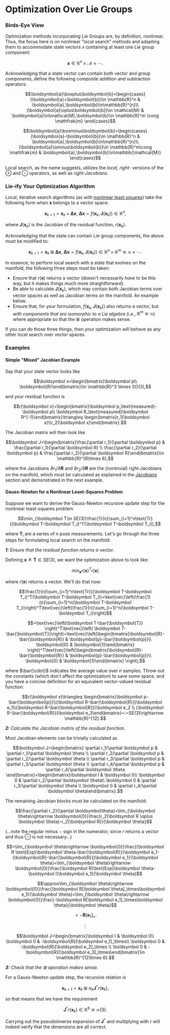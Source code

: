 # Optimization Over Lie Groups

### Birds-Eye View

Optimization methods incorporating Lie Groups are, by definition, nonlinear. Thus, the focus here is on nonlinear "local search" methods and adapting them to accommodate state vectors $x$ containing at least one Lie group component:

$$\boldsymbol x\in \mathbb{R}^n\times \mathcal{M} \times \cdots.$$

Acknowledging that a state vector can contain both vector and group components, define the following composite addition and subtraction operators:

$$\boldsymbol{a}\boxplus\boldsymbol{b}=\begin{cases}
(\boldsymbol{a}+\boldsymbol{b})\in \mathbb{R}^n & \boldsymbol{a},\boldsymbol{b}\in\mathbb{R}^{n}\\
(\boldsymbol{a}\oplus\boldsymbol{b})\in \mathcal{M} & \boldsymbol{a}\in\mathcal{M},\boldsymbol{b}\in \mathbb{R}^m \cong \mathfrak{m}
\end{cases}$$

$$\boldsymbol{a}\boxminus\boldsymbol{b}=\begin{cases}
(\boldsymbol{a}-\boldsymbol{b})\in \mathbb{R}^n & \boldsymbol{a},\boldsymbol{b}\in\mathbb{R}^{n}\\
(\boldsymbol{a}\ominus\boldsymbol{b})\in \mathbb{R}^m\cong \mathfrak{m} & \boldsymbol{a},\boldsymbol{b}\in\mathbb{\mathcal{M}}
\end{cases}$$

Local search, as the name suggests, utilizes the *local, right-* versions of the $\oplus$ and $\ominus$ operators, as well as *right-Jacobians*.
### Lie-ify Your Optimization Algorithm

Local, iterative search algorithms (as with [nonlinear least squares](public:autonomy:search-optimization:least-squares#nonlinear)) take the following form when $\boldsymbol x$ belongs to a vector space:

$$\boldsymbol x_{k+1}=\boldsymbol x_k+\boldsymbol{\Delta x},~\boldsymbol{\Delta x}=f(\boldsymbol{x}_k,\boldsymbol J(\boldsymbol x_k))\in \mathbb{R}^n,$$

where $\boldsymbol J(\boldsymbol x_k)$ is the Jacobian of the residual function, $r(\boldsymbol{x}_k)$.

Acknowledging that the state can contain Lie group components, the above must be modified to:

$$\boldsymbol x_{k+1}=\boldsymbol x_k\boxplus\boldsymbol{\Delta x},~\boldsymbol{\Delta x}=f(\boldsymbol{x}_k,\boldsymbol J(\boldsymbol x_k))\in \mathbb{R}^n\times \mathbb{R}^m\cong \mathfrak{m}\times \cdots.$$

In essence, to perform local search with a state that evolves on the manifold, the following three steps must be taken:

  - Ensure that $r(\boldsymbol x)$ returns a vector (doesn't necessarily *have* to be this way, but it makes things much more straightforward).
  - Be able to calculate $\boldsymbol J(\boldsymbol x_k)$, which may contain both Jacobian terms over vector spaces as well as Jacobian terms on the manifold. An example below.
  - Ensure that, for your formulation, $f(\boldsymbol{x}_k,\boldsymbol J(\boldsymbol x_k))$ also returns a vector, but *with components that are isomorphic to a Lie algebra* (i.e., $\mathbb{R}^m\cong \mathfrak{m}$) where appropriate so that the $\boxplus$ operation makes sense.

If you can do those three things, then your optimization will behave as any other local search over vector spaces.


### Examples

#### Simple "Mixed" Jacobian Example

Say that your state vector looks like

$$\boldsymbol x=\begin{bmatrix}\boldsymbol p\\ \boldsymbol{R}\end{bmatrix}\in \mathbb{R}^3 \times SO(3),$$

and your residual function is

$$r(\boldsymbol x)=\begin{bmatrix}\boldsymbol p_\text{measured}-\boldsymbol p\\ \boldsymbol R_\text{measured}\boldsymbol R^{-1}\end{bmatrix}\triangleq \begin{bmatrix}r_1(\boldsymbol x)\\r_2(\boldsymbol x)\end{bmatrix}.$$

The Jacobian matrix will then look like

$$\boldsymbol J=\begin{bmatrix}\frac{\partial r_1}{\partial \boldsymbol p} & \frac{\partial r_1}{\partial \boldsymbol R} \\ \frac{\partial r_2}{\partial \boldsymbol p} & \frac{\partial r_2}{\partial \boldsymbol R}\end{bmatrix}\in \mathbb{R}^{6\times 6},$$

where the Jacobians $\partial r_1/\partial \boldsymbol R$ and $\partial r_2/\partial \boldsymbol R$ are the (nontrivial) right-Jacobians on the manifold, which must be calculated as explained in the [Jacobians](autonomy:math:manifold-calculus:lie-fundamentals#jacobians) section and demonstrated in the next example.

#### Gauss-Newton for a Nonlinear Least-Squares Problem

Suppose we want to derive the Gauss-Newton recursive update step for the nonlinear least-squares problem

$$\min_{\boldsymbol T\in SE(3)}\frac{1}{n}\sum_{i=1}^n\text{Tr}((\boldsymbol T-\boldsymbol T_i)^T(\boldsymbol T-\boldsymbol T_i)),$$

where $\boldsymbol T_i$ are a series of $n$ pose measurements. Let's go through the three steps for formulating local search on the manifold:

***1:** Ensure that the residual function returns a vector.*

Defining $\boldsymbol x\triangleq \boldsymbol T\in SE(3)$, we want the optimization above to look like:

$$\min_{\boldsymbol x}r(\boldsymbol x)^Tr(\boldsymbol x)$$

where $r(\boldsymbol x)$ returns a vector. We'll do that now:

$$\frac{1}{n}\sum_{i=1}^n\text{Tr}((\boldsymbol T-\boldsymbol T_i)^T(\boldsymbol T-\boldsymbol T_i))=\text{vec}\left(\frac{1}{n}\sum_{i=1}^n(\boldsymbol T-\boldsymbol T_i)\right)^T\text{vec}\left(\frac{1}{n}\sum_{i=1}^n(\boldsymbol T-\boldsymbol T_i)\right)$$

$$=\text{vec}\left(\boldsymbol T-\bar{\boldsymbol{T}} \right)^T\text{vec}\left( \boldsymbol T-\bar{\boldsymbol{T}}\right)=\text{vec}\left(\begin{bmatrix}\boldsymbol{R}-\bar{\boldsymbol{R}} & \boldsymbol{p}-\bar{\boldsymbol{p}}\\ \boldsymbol{0} & \boldsymbol{1}\end{bmatrix} \right)^T\text{vec}\left(\begin{bmatrix}\boldsymbol{R}-\bar{\boldsymbol{R}} & \boldsymbol{p}-\bar{\boldsymbol{p}}\\ \boldsymbol{0} & \boldsymbol{1}\end{bmatrix} \right),$$

where $\bar{\cdot}$ indicates the average value over $n$ samples. Throw out the constants (which don't affect the optimization) to save some space, and you have a concise definition for an equivalent vector-valued residual function:

$$r(\boldsymbol x)\triangleq \begin{bmatrix}\boldsymbol p-\bar{\boldsymbol{p}}\\(\boldsymbol R-\bar{\boldsymbol{R}})\boldsymbol e_1\\(\boldsymbol R-\bar{\boldsymbol{R}})\boldsymbol e_2 \\ (\boldsymbol R-\bar{\boldsymbol{R}})\boldsymbol e_3\end{bmatrix}~:~SE(3)\rightarrow \mathbb{R}^{12}.$$


***2:** Calculate the Jacobian matrix of the residual function.*

Most Jacobian elements can be trivially calculated as

$$\boldsymbol J=\begin{bmatrix} \partial r_1/\partial \boldsymbol p & \partial r_1/\partial \boldsymbol \theta \\ \partial r_2/\partial \boldsymbol p & \partial r_2/\partial \boldsymbol \theta \\ \partial r_3/\partial \boldsymbol p & \partial r_3/\partial \boldsymbol \theta \\ \partial r_4/\partial \boldsymbol p & \partial r_4/\partial \boldsymbol \theta \end{bmatrix}=\begin{bmatrix}\boldsymbol I & \boldsymbol 0\\ \boldsymbol 0 & \partial r_2/\partial \boldsymbol \theta\\ \boldsymbol 0 & \partial r_3/\partial \boldsymbol \theta \\ \boldsymbol 0 & \partial r_4/\partial \boldsymbol \theta\end{bmatrix}.$$

The remaining Jacobian blocks must be calculated on the manifold:

$$\frac{\partial r_2}{\partial \boldsymbol\theta}=\lim_{\boldsymbol \theta\rightarrow \boldsymbol{0}}\frac{r_2(\boldsymbol R \oplus \boldsymbol \theta)-r_2(\boldsymbol R)}{\boldsymbol \theta}$$

(...note the regular minus $-$ sign in the numerator, since $r$ returns a vector and thus $\ominus$ is not necessary...)

$$=\lim_{\boldsymbol \theta\rightarrow \boldsymbol{0}}\frac{(\boldsymbol R \text{Exp}\boldsymbol \theta-\bar{\boldsymbol{R}})\boldsymbol e_1-(\boldsymbol{R}-\bar{\boldsymbol{R}})\boldsymbol e_1}{\boldsymbol \theta}=\lim_{\boldsymbol \theta\rightarrow \boldsymbol{0}}\frac{\boldsymbol R(\text{Exp}\boldsymbol \theta-\boldsymbol I)\boldsymbol e_1}{\boldsymbol \theta}$$

$$\approx\lim_{\boldsymbol \theta\rightarrow \boldsymbol{0}}\frac{\boldsymbol R[\boldsymbol \theta]_\times\boldsymbol e_1}{\boldsymbol \theta}=\lim_{\boldsymbol \theta\rightarrow \boldsymbol{0}}\frac{-\boldsymbol R[\boldsymbol e_1]_\times\boldsymbol \theta}{\boldsymbol \theta}$$

$$=-\boldsymbol{R}[\boldsymbol e_1]_\times.$$

$$\vdots$$

$$\boldsymbol J=\begin{bmatrix}\boldsymbol I & \boldsymbol 0\\ \boldsymbol 0 & -\boldsymbol{R}[\boldsymbol e_1]_\times\\ \boldsymbol 0 & -\boldsymbol{R}[\boldsymbol e_2]_\times \\ \boldsymbol 0 & -\boldsymbol{R}[\boldsymbol e_3]_\times\end{bmatrix}\in \mathbb{R}^{12\times 6}.$$

***3:** Check that the $\boxplus$ operation makes sense.*

For a Gauss-Newton update step, the recursive relation is

$$\boldsymbol x_{k+1}=\boldsymbol x_k \boxplus \alpha_k \boldsymbol J^\dagger r(\boldsymbol{x}_k),$$

so that means that we have the requirement

$$\boldsymbol J^\dagger r(\boldsymbol{x}_k)\in \mathbb{R}^6 \cong \mathfrak{se}(3).$$

Carrying out the pseudoinverse expansion of $\boldsymbol J^\dagger$ and multiplying with $r$ will indeed verify that the dimensions are all correct.
